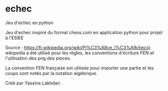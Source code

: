 # echec
Jeu d'echec en python


Jeu d'echec inspiré du format chess.com en application python pour projet à l'ESIEE

 Source : https://fr.wikipedia.org/wiki/Pi%C3%A8ce_(%C3%A9checs) 
 wikipedia a été utilisé pour les règles, les conventions d'écriture FEN et l'utilisation des png des pieces.
 
La convention FEN française est utilisée pour importer une partie et les coups sont notés par la notation algébrique.

Créé par Yassine.Lakhdari
